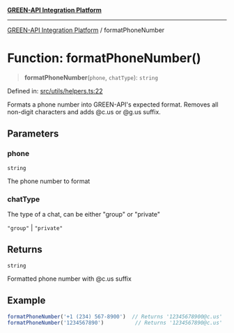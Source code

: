 [**GREEN-API Integration Platform**](../README.md)

***

[GREEN-API Integration Platform](../globals.md) / formatPhoneNumber

# Function: formatPhoneNumber()

> **formatPhoneNumber**(`phone`, `chatType`): `string`

Defined in: [src/utils/helpers.ts:22](https://github.com/green-api/greenapi-integration/blob/1e2009040b9fbee0c78f6935b3e8b1d1b6550313/src/utils/helpers.ts#L22)

Formats a phone number into GREEN-API's expected format.
Removes all non-digit characters and adds @c.us or @g.us suffix.

## Parameters

### phone

`string`

The phone number to format

### chatType

The type of a chat, can be either "group" or "private"

`"group"` | `"private"`

## Returns

`string`

Formatted phone number with @c.us suffix

## Example

```ts
formatPhoneNumber('+1 (234) 567-8900')  // Returns '12345678900@c.us'
formatPhoneNumber('1234567890')          // Returns '1234567890@c.us'
```
